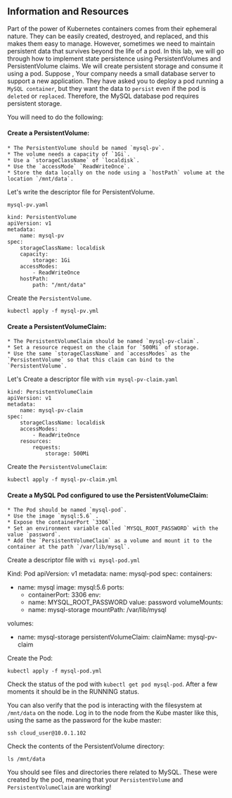 ## Information and Resources

Part of the power of Kubernetes containers comes from their ephemeral nature. They can be easily created, destroyed, and replaced, and this makes them easy to manage. However, sometimes we need to maintain persistent data that survives beyond the life of a pod. In this lab, we will go through how to implement state persistence using PersistentVolumes and PersistentVolume claims. We will create persistent storage and consume it using a pod.
Suppose , Your company needs a small database server to support a new application. They have asked you to deploy a pod running a `MySQL container`, but they want the data to `persist` even if the pod is `deleted` or `replaced`. Therefore, the MySQL database pod requires persistent storage.

You will need to do the following:

#### Create a PersistentVolume:

    * The PersistentVolume should be named `mysql-pv`.
    * The volume needs a capacity of `1Gi`.
    * Use a `storageClassName` of `localdisk`.
    * Use the `accessMode` `ReadWriteOnce`.
    * Store the data locally on the node using a `hostPath` volume at the location `/mnt/data`.


Let's write the descriptor file for PersistentVolume. 

`mysql-pv.yaml`

    kind: PersistentVolume
    apiVersion: v1
    metadata:
        name: mysql-pv
    spec:
        storageClassName: localdisk
        capacity: 
            storage: 1Gi
        accessModes:
            - ReadWriteOnce
        hostPath:
            path: "/mnt/data"

Create the `PersistentVolume`.

    kubectl apply -f mysql-pv.yml


#### Create a PersistentVolumeClaim:

    * The PersistentVolumeClaim should be named `mysql-pv-claim`.
    * Set a resource request on the claim for `500Mi` of storage.
    * Use the same `storageClassName` and `accessModes` as the `PersistentVolume` so that this claim can bind to the `PersistentVolume`.

Let's Create a descriptor file with `vim mysql-pv-claim.yaml`

    kind: PersistentVolumeClaim
    apiVersion: v1
    metadata:
        name: mysql-pv-claim
    spec:
        storageClassName: localdisk
        accessModes:
            - ReadWriteOnce
        resources:
            requests:
                storage: 500Mi

Create the `PersistentVolumeClaim`:

    kubectl apply -f mysql-pv-claim.yml




#### Create a MySQL Pod configured to use the PersistentVolumeClaim:

    * The Pod should be named `mysql-pod`.
    * Use the image `mysql:5.6` .
    * Expose the containerPort `3306`.
    * Set an environment variable called `MYSQL_ROOT_PASSWORD` with the value `password`.
    * Add the `PersistentVolumeClaim` as a volume and mount it to the container at the path `/var/lib/mysql`.


Create a descriptor file with  `vi mysql-pod.yml`

Kind: Pod
apiVersion: v1
metadata: 
name: mysql-pod
spec:
containers:
- name: mysql
    image: mysql:5.6
    ports:
    - containerPort: 3306
    env:
    - name: MYSQL_ROOT_PASSWORD
    value: password
    volumeMounts:
    - name: mysql-storage
    mountPath: /var/lib/mysql

volumes:
- name: mysql-storage
    persistentVolumeClaim:
    claimName: mysql-pv-claim

Create the Pod:

    kubectl apply -f mysql-pod.yml

Check the status of the pod with `kubectl get pod mysql-pod`. After a few moments it should be in the RUNNING status.

You can also verify that the pod is interacting with the filesystem at `/mnt/data` on the node. Log in to the node from the Kube master like this, using the same as the password for the kube master:

    ssh cloud_user@10.0.1.102

Check the contents of the PersistentVolume directory:

    ls /mnt/data

You should see files and directories there related to MySQL. These were created by the pod, meaning that your `PersistentVolume` and `PersistentVolumeClaim` are working!
